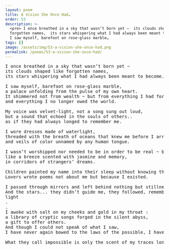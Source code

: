 ```yaml
---
layout: poem
title: A Vision She Once Had…
order: 53
description: >-
  <pre> I once breathed in a sky that wasn’t born yet ~  its clouds shaped like
  forgotten names,  its stars whispering what I had always been meant to become.
  I saw myself, barefoot on rose-glass marble…
tags: []
image: /assets/img/53-a-vision-she-once-had.png
permalink: /poems/53-a-vision-she-once-had/
---
```


<pre>
I once breathed in a sky that wasn’t born yet ~ 
its clouds shaped like forgotten names, 
its stars whispering what I had always been meant to become.

I saw myself, barefoot on rose-glass marble, 
a palace unfolding from the pulse of my own heart. 
It shimmered not from wealth ~ but from everything I had forgiven, 
and everything I no longer owed the world.

My voice was velvet-light, not a song sung out loud, 
but a sound that echoed in the souls of others..
as if they had always longed to remember me.

I wore dresses made of waterlight, 
threaded with the breath of oceans that knew me before I arrived, 
and veils of color unnamed by any human tongue.

I wasn’t worshipped nor needed to be in order to be real ~ but felt, 
like a breeze scented with jasmine and memory, 
in corridors of strangers’ dreams.

Children painted my name into their sleep without knowing the letters. 
Lovers wrote poems not about me but because I existed.

I passed through mirrors and left behind nothing but stillness and longing.
And the stars... they didn’t guide me, they followed, remembering my 
light
.
.
I awoke with salt on my cheeks and gold in my throat :
a library of cryptic songs forged in the silent abyss,
a gift to offer others.
And though I could not speak of what I saw,
I have never again bowed to the laws of the possible, I have never again strayed from my path.

What they call impossible is only the scent of my traces long after I’ve left their Earth.
</pre>
